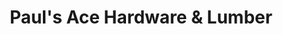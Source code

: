 ---
title: "Paul's Ace Hardware & Lumber"
url: /tempe/pauls-ace-hardware-and-lumber/
shop: doityourself
---